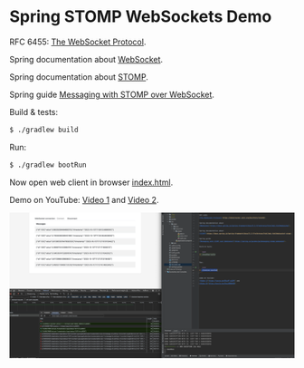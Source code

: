 # Spring STOMP WebSockets Demo

RFC 6455:
[The WebSocket Protocol](https://datatracker.ietf.org/doc/html/rfc6455).

Spring documentation about
[WebSocket](https://docs.spring.io/spring-framework/docs/5.3.9/reference/html/web.html#websocket).

Spring documentation about
[STOMP](https://docs.spring.io/spring-framework/docs/5.3.9/reference/html/web.html#websocket-stomp).

Spring guide
[Messaging with STOMP over WebSocket](https://spring.io/guides/gs/messaging-stomp-websocket).

Build & tests:

```bash
$ ./gradlew build
```

Run:

```bash
$ ./gradlew bootRun
```

Now open web client in browser [index.html](./src/main/resources/client/index.html).

Demo on YouTube: 
[Video 1](https://youtu.be/8XuXF_w1QM4) and 
[Video 2](https://youtu.be/IvgJADQAVZ0).

![ws](./assets/ws.png)
